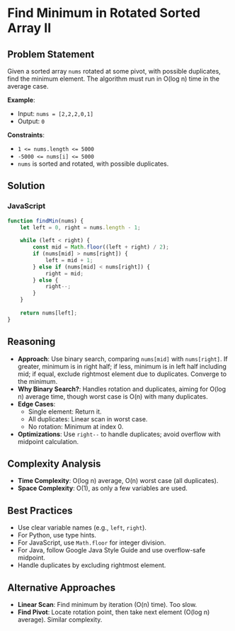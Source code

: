 # Find Minimum in Rotated Sorted Array II

## Problem Statement
Given a sorted array `nums` rotated at some pivot, with possible duplicates, find the minimum element. The algorithm must run in O(log n) time in the average case.

**Example**:
- Input: `nums = [2,2,2,0,1]`
- Output: `0`

**Constraints**:
- `1 <= nums.length <= 5000`
- `-5000 <= nums[i] <= 5000`
- `nums` is sorted and rotated, with possible duplicates.

## Solution

### JavaScript
```javascript
function findMin(nums) {
    let left = 0, right = nums.length - 1;
    
    while (left < right) {
        const mid = Math.floor((left + right) / 2);
        if (nums[mid] > nums[right]) {
            left = mid + 1;
        } else if (nums[mid] < nums[right]) {
            right = mid;
        } else {
            right--;
        }
    }
    
    return nums[left];
}
```

## Reasoning
- **Approach**: Use binary search, comparing `nums[mid]` with `nums[right]`. If greater, minimum is in right half; if less, minimum is in left half including mid; if equal, exclude rightmost element due to duplicates. Converge to the minimum.
- **Why Binary Search?**: Handles rotation and duplicates, aiming for O(log n) average time, though worst case is O(n) with many duplicates.
- **Edge Cases**:
  - Single element: Return it.
  - All duplicates: Linear scan in worst case.
  - No rotation: Minimum at index 0.
- **Optimizations**: Use `right--` to handle duplicates; avoid overflow with midpoint calculation.

## Complexity Analysis
- **Time Complexity**: O(log n) average, O(n) worst case (all duplicates).
- **Space Complexity**: O(1), as only a few variables are used.

## Best Practices
- Use clear variable names (e.g., `left`, `right`).
- For Python, use type hints.
- For JavaScript, use `Math.floor` for integer division.
- For Java, follow Google Java Style Guide and use overflow-safe midpoint.
- Handle duplicates by excluding rightmost element.

## Alternative Approaches
- **Linear Scan**: Find minimum by iteration (O(n) time). Too slow.
- **Find Pivot**: Locate rotation point, then take next element (O(log n) average). Similar complexity.